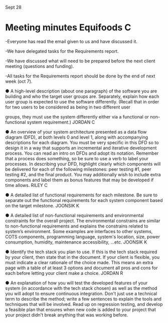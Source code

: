 Sept 28
# Meeting minutes Equifoods C
-Everyone has read the email given to us and have discussed it.

-We have delegated tasks for the Requirements report.

-We have discussed what will need to be prepared before the next client meeting (questions
and funding).

-All tasks for the Requirements report should be done by the end of next week (oct 7).

● A high-level description (about one paragraph) of the software you
are building and who the target user groups are. Separately, explain
how each user group is expected to use the software differently. (Recall
that in order for two users to be considered as being in two different user

groups, they must use the system differently either via a functional or
non-functional system requirement.) JORDAN C

● An overview of your system architecture presented as a data flow
diagram (DFD), at both levels 0 and level 1, along with accompanying
descriptions for each diagram. You must be very specific in this DFD so to
design it in a way that supports an incremental and iterative development
process. You can read an intro on DFDs and adopt its notation.
Remember that a process does something, so be sure to use a verb to
label your processes. In describing your DFD, highlight clearly which
components will be delivered for each of the following milestones:
peer testing #1, peer testing #2, and the final product. You may
additionally wish to include extra components and label them as bonus
features that may be developed if time allows. RILEY C

● A detailed list of functional requirements for each milestone. Be sure
to separate out the functional requirements for each system component
based on the target milestone. JOONSIK K

● A detailed list of non-functional requirements and environmental
constraints for the overall project. The environmental constrains are
similar to non-functional requirements and explains the constrains related
to system’s environment. Some examples are interfaces to other systems,
COTS components, programming language, system's location, size,
power consumption, humidity, maintenance accessibility, ...etc. JOONSIK
K

● Identify the tech stack you plan to use. If this is the tech stack required
by your client, then state that in the document. If your client is flexible,
you must indicate a clear rationale of the choice made. This means an
extra page with a table of at least 3 options and document all pros and
cons for each before letting your client make a choice. JORDAN R

● An explanation of how you will test the developed features of your
system (in accordance with the tech stack chosen) as well as the
method you will adopt to ensure continuous integration. Don't just use
a technical term to describe the method; write a few sentences to explain
the tools and techniques that will be involved. Read up on regression
testing, and develop a feasible plan that ensures when new code is added
to your project that your project didn't break anything that was working
before.
